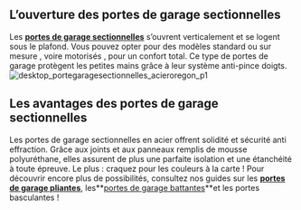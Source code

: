 ## L’ouverture des portes de garage sectionnelles
Les [**portes de garage sectionnelles**](/portes-garage-CCN0076/portes-garage-sectionnelles-CCN0211) s’ouvrent verticalement et se logent sous le plafond. Vous pouvez opter pour des modèles standard ou sur mesure , voire motorisés , pour un confort total. Ce type de portes de garage protègent les petites mains grâce à leur système anti-pince doigts.
![desktop_portegaragesectionnelles_acieroregon_p1](//statics.lapeyre.fr/img/contrib/2bdd4da30020645d/desktop_portegaragesectionnelles_acieroregon_p1.jpg)
## Les avantages des portes de garage sectionnelles
Les portes de garage sectionnelles en acier offrent solidité et sécurité anti effraction. Grâce aux joints et aux panneaux remplis de mousse polyuréthane, elles assurent de plus une parfaite isolation et une étanchéité à toute épreuve.
Le plus : craquez pour les couleurs à la carte !
Pour découvrir encore plus de possibilités, consultez nos guides sur les **[portes de garage pliantes](/portes-CCU0004/porte-garage-CCN353989/Portes-de-garage-pliantes-CCN367543)**, les**[](/porte-garage-CCN353989/Portes-de-garage-battantes-CCN367539)[portes de garage battantes](/c/magazine/pieces-maison/les-portes-de-garage-battantes)**et les portes basculantes !